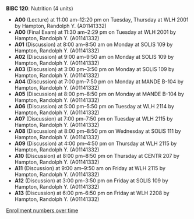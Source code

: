 **BIBC 120**: Nutrition (4 units)

- **A00** (Lecture) at 11:00 am–12:20 pm on Tuesday, Thursday at WLH 2001 by Hampton, Randolph Y. (A01141332)
- **A00** (Final Exam) at 11:30 am–2:29 pm on Tuesday at WLH 2001 by Hampton, Randolph Y. (A01141332)
- **A01** (Discussion) at 8:00 am–8:50 am on Monday at SOLIS 109 by Hampton, Randolph Y. (A01141332)
- **A02** (Discussion) at 9:00 am–9:50 am on Monday at SOLIS 109 by Hampton, Randolph Y. (A01141332)
- **A03** (Discussion) at 3:00 pm–3:50 pm on Monday at SOLIS 109 by Hampton, Randolph Y. (A01141332)
- **A04** (Discussion) at 7:00 pm–7:50 pm on Monday at MANDE B-104 by Hampton, Randolph Y. (A01141332)
- **A05** (Discussion) at 8:00 pm–8:50 pm on Monday at MANDE B-104 by Hampton, Randolph Y. (A01141332)
- **A06** (Discussion) at 5:00 pm–5:50 pm on Tuesday at WLH 2114 by Hampton, Randolph Y. (A01141332)
- **A07** (Discussion) at 7:00 pm–7:50 pm on Tuesday at WLH 2115 by Hampton, Randolph Y. (A01141332)
- **A08** (Discussion) at 8:00 pm–8:50 pm on Wednesday at SOLIS 111 by Hampton, Randolph Y. (A01141332)
- **A09** (Discussion) at 4:00 pm–4:50 pm on Thursday at WLH 2115 by Hampton, Randolph Y. (A01141332)
- **A10** (Discussion) at 8:00 pm–8:50 pm on Thursday at CENTR 207 by Hampton, Randolph Y. (A01141332)
- **A11** (Discussion) at 9:00 am–9:50 am on Friday at WLH 2115 by Hampton, Randolph Y. (A01141332)
- **A12** (Discussion) at 3:00 pm–3:50 pm on Friday at SOLIS 109 by Hampton, Randolph Y. (A01141332)
- **A13** (Discussion) at 6:00 pm–6:50 pm on Friday at WLH 2208 by Hampton, Randolph Y. (A01141332)

[Enrollment numbers over time](./BIBC120.tsv)
